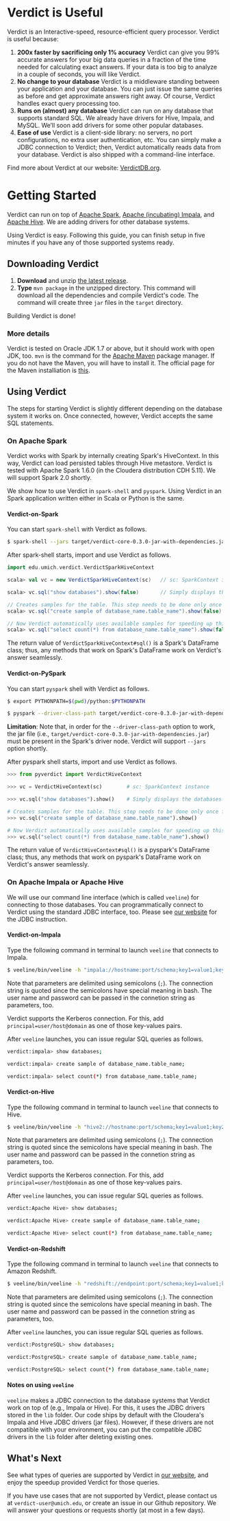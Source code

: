 # Verdict is Useful

Verdict is an Interactive-speed, resource-efficient query processor. Verdict is useful because:

1. **200x faster by sacrificing only 1% accuracy**
   Verdict can give you 99% accurate answers for your big data queries in a
   fraction of the time needed for calculating exact answers. If your data is
   too big to analyze in a couple of seconds, you will like Verdict.
2. **No change to your database**
   Verdict is a middleware standing between your application and your database.
   You can just issue the same queries as before and get approximate answers
   right away. Of course, Verdict handles exact query processing too.
3. **Runs on (almost) any database**
   Verdict can run on any database that supports standard SQL. We already have
   drivers for Hive, Impala, and MySQL. We’ll soon add drivers for some other
   popular databases.
4. **Ease of use**
   Verdict is a client-side library: no servers, no port configurations, no
   extra user authentication, etc. You can simply make a JDBC connection to
   Verdict; then, Verdict automatically reads data from your database. Verdict
   is also shipped with a command-line interface.

Find more about Verdict at our website: [VerdictDB.org](http://verdictdb.org).


# Getting Started

Verdict can run on top of [Apache Spark](https://spark.apache.org/), [Apache (incubating) Impala](https://impala.incubator.apache.org/), and [Apache Hive](https://hive.apache.org/). We are adding drivers for other database systems.

Using Verdict is easy. Following this guide, you can finish setup in five minutes if you have any of those supported systems ready.

## Downloading Verdict

1. **Download** and unzip [the latest release](https://github.com/mozafari/verdict/releases/download/v0.3.0/verdict-0.3.0.zip).
1. **Type** `mvn package` in the unzipped directory. This command will download all the dependencies and compile Verdict's code. The command will create three `jar` files in the `target` directory.

Building Verdict is done!

### More details

Verdict is tested on Oracle JDK 1.7 or above, but it should work with open JDK, too. `mvn` is the command for the [Apache Maven](https://maven.apache.org/) package manager. If you do not have the Maven, you will have to install it. The official page for the Maven installiation is [this](https://maven.apache.org/install.html).


## Using Verdict

The steps for starting Verdict is slightly different depending on the database system it works on. Once connected, however, Verdict accepts the same SQL statements.


### On Apache Spark

Verdict works with Spark by internally creating Spark's HiveContext. In this way, Verdict can load persisted tables through Hive metastore. Verdict is tested with Apache Spark 1.6.0 (in the Cloudera distribution CDH 5.11). We will support Spark 2.0 shortly.

We show how to use Verdict in `spark-shell` and `pyspark`. Using Verdict in an Spark application written either in Scala or Python is the same.

#### Verdict-on-Spark

You can start `spark-shell` with Verdict as follows.

```bash
$ spark-shell --jars target/verdict-core-0.3.0-jar-with-dependencies.jar
```

After spark-shell starts, import and use Verdict as follows.

```scala
import edu.umich.verdict.VerdictSparkHiveContext

scala> val vc = new VerdictSparkHiveContext(sc)   // sc: SparkContext instance

scala> vc.sql("show databases").show(false)       // Simply displays the databases (or often called schemas)

// Creates samples for the table. This step needs to be done only once for the table.
scala> vc.sql("create sample of database_name.table_name").show(false)

// Now Verdict automatically uses available samples for speeding up this query.
scala> vc.sql("select count(*) from database_name.table_name").show(false)
```

The return value of `VerdictSparkHiveContext#sql()` is a Spark's DataFrame class; thus, any methods that work on Spark's DataFrame work on Verdict's answer seamlessly.


#### Verdict-on-PySpark

You can start `pyspark` shell with Verdict as follows.

```bash
$ export PYTHONPATH=$(pwd)/python:$PYTHONPATH

$ pyspark --driver-class-path target/verdict-core-0.3.0-jar-with-dependencies.jar
```

**Limitation**: Note that, in order for the `--driver-class-path` option to work, the jar file (i.e., `target/verdict-core-0.3.0-jar-with-dependencies.jar`) must be present in the Spark's driver node. Verdict will support `--jars` option shortly.

After pyspark shell starts, import and use Verdict as follows.

```python
>>> from pyverdict import VerdictHiveContext

>>> vc = VerdictHiveContext(sc)        # sc: SparkContext instance

>>> vc.sql("show databases").show()    # Simply displays the databases (or often called schemas)

# Creates samples for the table. This step needs to be done only once for the table.
>>> vc.sql("create sample of database_name.table_name").show()

# Now Verdict automatically uses available samples for speeding up this query.
>>> vc.sql("select count(*) from database_name.table_name").show()
```

The return value of `VerdictHiveContext#sql()` is a pyspark's DataFrame class; thus, any methods that work on pyspark's DataFrame work on Verdict's answer seamlessly.


### On Apache Impala or Apache Hive

We will use our command line interface (which is called `veeline`) for connecting to those databases. You can programmatically connect to Verdict using the standard JDBC interface, too. Please see [our website](http://verdictdb.org) for the JDBC instruction.

#### Verdict-on-Impala

Type the following command in terminal to launch `veeline` that connects to Impala.

```bash
$ veeline/bin/veeline -h "impala://hostname:port/schema;key1=value1;key2=value2;..." -u username -p password
```

Note that parameters are delimited using semicolons (`;`). The connection string is quoted since the semicolons have special meaning in bash. The user name and password can be passed in the connetion string as parameters, too.

Verdict supports the Kerberos connection. For this, add `principal=user/host@domain` as one of those key-values pairs.

After `veeline` launches, you can issue regular SQL queries as follows.

```bash
verdict:impala> show databases;

verdict:impala> create sample of database_name.table_name;

verdict:impala> select count(*) from database_name.table_name;
```

#### Verdict-on-Hive

Type the following command in terminal to launch `veeline` that connects to Hive.

```bash
$ veeline/bin/veeline -h "hive2://hostname:port/schema;key1=value1;key2=value2;..." -u username -p password
```

Note that parameters are delimited using semicolons (`;`). The connection string is quoted since the semicolons have special meaning in bash. The user name and password can be passed in the connetion string as parameters, too.

Verdict supports the Kerberos connection. For this, add `principal=user/host@domain` as one of those key-values pairs.

After `veeline` launches, you can issue regular SQL queries as follows.

```bash
verdict:Apache Hive> show databases;

verdict:Apache Hive> create sample of database_name.table_name;

verdict:Apache Hive> select count(*) from database_name.table_name;
```

#### Verdict-on-Redshift

Type the following command in terminal to launch `veeline` that connects to Amazon Redshift.

```bash
$ veeline/bin/veeline -h "redshift://endpoint:port/schema;key1=value1;key2=value2;..." -u username -p password
```

Note that parameters are delimited using semicolons (`;`). The connection string is quoted since the semicolons have special meaning in bash. The user name and password can be passed in the connetion string as parameters, too.

After `veeline` launches, you can issue regular SQL queries as follows.

```bash
verdict:PostgreSQL> show databases;

verdict:PostgreSQL> create sample of database_name.table_name;

verdict:PostgreSQL> select count(*) from database_name.table_name;
```

#### Notes on using `veeline`

`veeline` makes a JDBC connection to the database systems that Verdict work on top of (e.g., Impala or Hive). For this, it uses the JDBC drivers stored in the `lib` folder. Our code ships by default with the Cloudera's Impala and Hive JDBC drivers (jar files). However, if these drivers are not compatible with your environment, you can put the compatible JDBC drivers in the `lib` folder after deleting existing ones.


## What's Next

See what types of queries are supported by Verdict in [our website](http://verdictdb.org), and enjoy the speedup provided Verdict for those queries.

If you have use cases that are not supported by Verdict, please contact us at `verdict-user@umich.edu`, or create an issue in our Github repository. We will answer your questions or requests shortly (at most in a few days).
